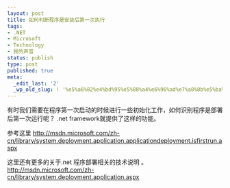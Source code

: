 ```yaml
---
layout: post
title: 如何判断程序是安装后第一次执行
tags:
- .NET
- Microsoft
- Technology
- 我的声音
status: publish
type: post
published: true
meta:
  _edit_last: '2'
  _wp_old_slug: ! '%e5%a6%82%e4%bd%95%e5%88%a4%e6%96%ad%e7%a8%8b%e5%ba%8f%e6%98%af%e5%ae%89%e8%a3%85%e5%90%8e%e7%ac%ac%e4%b8%80%e6%ac%a1%e6%89%a7%e8%a1%8c'
---
```

有时我们需要在程序第一次启动的时候进行一些初始化工作，如何识别程序是部署后第一次运行呢？ .net framework就提供了这样的功能。

参考这里 <a href="http://msdn.microsoft.com/zh-cn/library/system.deployment.application.applicationdeployment.isfirstrun.aspx">http://msdn.microsoft.com/zh-cn/library/system.deployment.application.applicationdeployment.isfirstrun.aspx </a>

这里还有更多的关于.net 程序部署相关的技术说明 。<a href="http://msdn.microsoft.com/zh-cn/library/system.deployment.application.aspx">http://msdn.microsoft.com/zh-cn/library/system.deployment.application.aspx</a>
